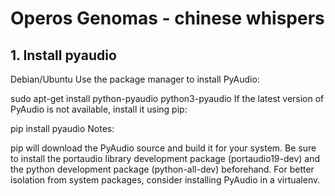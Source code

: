 # Operos Genomas - chinese whispers 

## 1. Install pyaudio
Debian/Ubuntu
Use the package manager to install PyAudio:

sudo apt-get install python-pyaudio python3-pyaudio
If the latest version of PyAudio is not available, install it using pip:

pip install pyaudio
Notes:

pip will download the PyAudio source and build it for your system. Be sure to install the portaudio library development package (portaudio19-dev) and the python development package (python-all-dev) beforehand.
For better isolation from system packages, consider installing PyAudio in a virtualenv.
